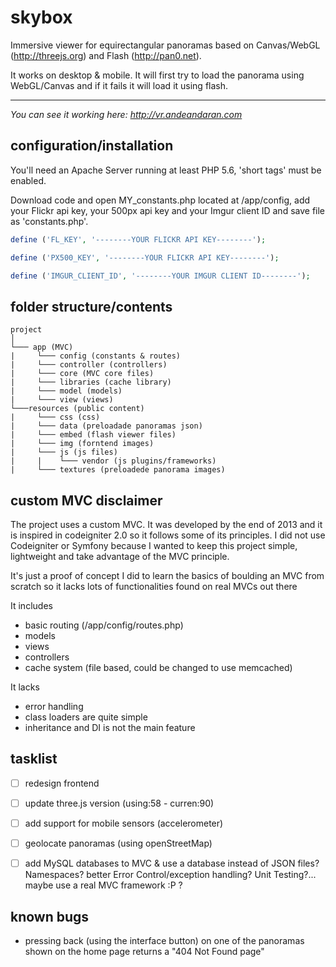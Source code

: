 skybox
======

Immersive viewer for equirectangular panoramas based on Canvas/WebGL (http://threejs.org) and Flash (http://pan0.net).

It works on desktop & mobile. It will first try to load the panorama using WebGL/Canvas and if it fails it will load it using flash. 

*********************************************************
*You can see it working here: http://vr.andeandaran.com*

configuration/installation
--------------------------

You'll need an Apache Server running at least PHP 5.6, 'short tags' must be enabled.

Download code and open MY_constants.php located at /app/config, add your Flickr api key, your 500px api key and your Imgur client ID and save file as 'constants.php'.

```php
define ('FL_KEY', '--------YOUR FLICKR API KEY--------');

define ('PX500_KEY', '--------YOUR FLICKR API KEY--------');

define ('IMGUR_CLIENT_ID', '--------YOUR IMGUR CLIENT ID--------');

```

folder structure/contents
---------------

```
project   
│
└─── app (MVC)
|     └─── config (constants & routes)  
|     └─── controller (controllers)  
|     └─── core (MVC core files)  
|     └─── libraries (cache library)  
|     └─── model (models)  
|     └─── view (views)    
└───resources (public content)
|     └─── css (css)  
|     └─── data (preloadade panoramas json)  
|     └─── embed (flash viewer files)  
|     └─── img (forntend images)  
|     └─── js (js files)  
|     |    └─── vendor (js plugins/frameworks)    
|     └─── textures (preloadede panorama images)

```


custom MVC disclaimer
---------------------

The project uses a custom MVC. 
It was developed by the end of 2013 and it is inspired in codeigniter 2.0 so it follows some of its principles. 
I did not use Codeigniter or Symfony because I wanted to keep this project simple, lightweight and take advantage of the MVC principle.

It's just a proof of concept I did to learn the basics of boulding an MVC from scratch so it lacks lots of functionalities found on real MVCs out there

It includes 
- basic routing (/app/config/routes.php)
- models
- views 
- controllers
- cache system (file based, could be changed to use memcached)

It lacks
- error handling
- class loaders are quite simple
- inheritance and DI is not the main feature 


tasklist
--------

* [ ] redesign frontend
* [ ] update three.js version (using:58 - curren:90)
* [ ] add support for mobile sensors (accelerometer)
* [ ] geolocate panoramas (using openStreetMap)
* [ ] add MySQL databases to MVC & use a database instead of JSON files? Namespaces? better Error Control/exception handling? Unit Testing?... maybe use a real MVC framework :P ?


known bugs
--------

* pressing back (using the interface button) on one of the panoramas shown on the home page returns a "404 Not Found page"

